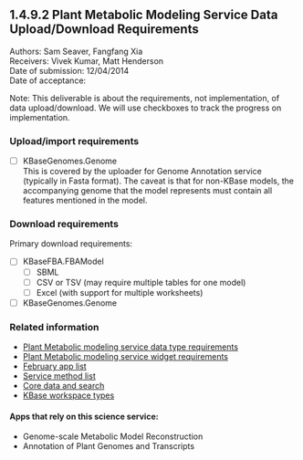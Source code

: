 1.4.9.2 Plant Metabolic Modeling Service Data Upload/Download Requirements
------------------------------------------------------------------------------

Authors: Sam Seaver, Fangfang Xia  
Receivers: Vivek Kumar, Matt Henderson  
Date of submission: 12/04/2014  
Date of acceptance:   

Note: This deliverable is about the requirements, not implementation,
of data upload/download. We will use checkboxes to track the progress
on implementation.

### Upload/import requirements

- [ ] KBaseGenomes.Genome  
      This is covered by the uploader for Genome Annotation service
      (typically in Fasta format). The caveat is that for non-KBase
      models, the accompanying genome that the model represents must
      contain all features mentioned in the model.

### Download requirements

Primary download requirements:

- [ ] KBaseFBA.FBAModel
  - [ ] SBML
  - [ ] CSV or TSV (may require multiple tables for one model)
  - [ ] Excel (with support for multiple worksheets)

- [ ] KBaseGenomes.Genome

### Related information

- [Plant Metabolic modeling service data type requirements](https://github.com/levinas/WBS-Science-Service-Deliverables/blob/master/1.4.9.1-Metabolic-Modeling-Service-Data-Type-Requirements.md)
- [Plant Metabolic modeling service widget requirements](https://github.com/levinas/WBS-Science-Service-Deliverables/blob/master/1.4.9.3-Metabolic-Modeling-Service-Widget-Requirements.md)
- [February app list](https://docs.google.com/spreadsheets/d/1jIyMrAnG1GJP6i0qgFmah9cM51BpcpvC-SAmPaJArM4/edit#gid=0)
- [Service method list](https://docs.google.com/spreadsheets/d/1XeYR-ZFsldHVB7I8yPkP-aGPlzXqY7cU1gTArRXZs78/edit?usp=sharing)
- [Core data and search](https://docs.google.com/spreadsheets/d/1auAfLVc1ogs6SBOIAqCp6GG8gUr19b-gW2VqSBAA7jo/edit#gid=940808100)
- [KBase workspace types](http://narrative.kbase.us/functional-site/#/spec/storage/0)

#### Apps that rely on this science service:

- Genome-scale Metabolic Model Reconstruction
- Annotation of Plant Genomes and Transcripts

